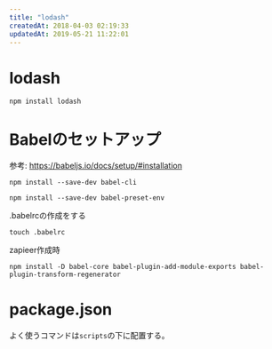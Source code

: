 ```yaml
---
title: "lodash"
createdAt: 2018-04-03 02:19:33
updatedAt: 2019-05-21 11:22:01
---
```


# lodash

```
npm install lodash
```

# Babelのセットアップ

参考: https://babeljs.io/docs/setup/#installation

```
npm install --save-dev babel-cli
```

```
npm install --save-dev babel-preset-env
```

.babelrcの作成をする

```
touch .babelrc
```

zapieer作成時

```
npm install -D babel-core babel-plugin-add-module-exports babel-plugin-transform-regenerator
```

# package.json

よく使うコマンドは`scripts`の下に配置する。